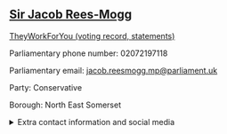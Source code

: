## <a href="https://members.parliament.uk/member/4099/contact">Sir Jacob Rees-Mogg</a>

<a href="https://www.theyworkforyou.com/mp/24926/jacob_rees-mogg/north_east_somerset">TheyWorkForYou (voting record, statements)</a> 

Parliamentary phone number: 02072197118 

Parliamentary email: jacob.reesmogg.mp@parliament.uk 

Party: Conservative 

Borough: North East Somerset 

<details><summary>Extra contact information and social media</summary> 
<li>Website: https://www.jacobreesmogg.com/</li>
<li>Twitter:</li>
<li>Constituency office phone number:</li>
<li>Constituency office email:</li>
<li>Facebook:</li>
<li>Instagram:</li>
<li>Youtube:</li>
<li>Linkedin:</li>
<li>Government department phone number:</li>
<li>Government department email:</li>
<li>Threads:</li>
<li>Party office phone number:</li>
<li>Party office email:</li>
<li>Tiktok:</li>
</details>